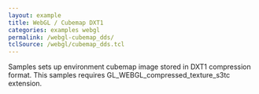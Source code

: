 ```yaml
---
layout: example
title: WebGL / Cubemap DXT1
categories: examples webgl
permalink: /webgl-cubemap_dds/
tclSource: /webgl/cubemap_dds.tcl
---
```


Samples sets up environment cubemap image stored in DXT1 compression format.
This samples requires GL_WEBGL_compressed_texture_s3tc extension.
